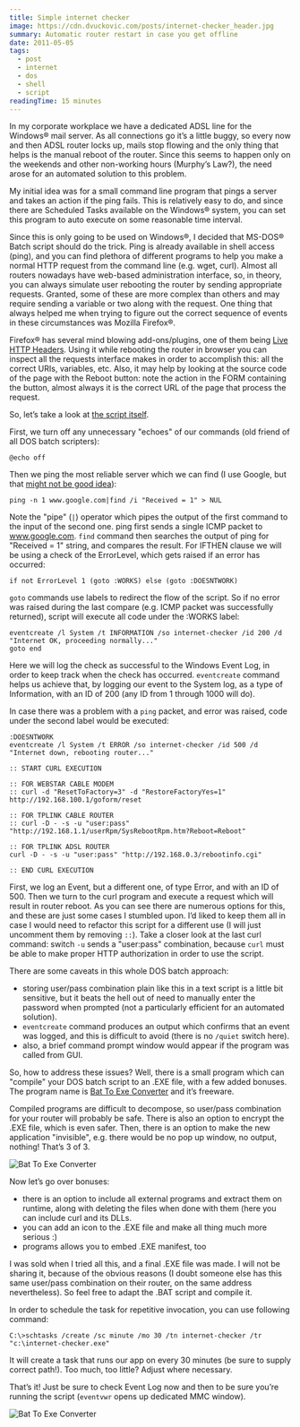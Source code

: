 ```yaml
---
title: Simple internet checker
image: https://cdn.dvuckovic.com/posts/internet-checker_header.jpg
summary: Automatic router restart in case you get offline
date: 2011-05-05
tags:
  - post
  - internet
  - dos
  - shell
  - script
readingTime: 15 minutes
---
```


In my corporate workplace we have a dedicated ADSL line for the Windows® mail server. As all connections go it’s a little buggy, so every now and then ADSL router locks up, mails stop flowing and the only thing that helps is the manual reboot of the router. Since this seems to happen only on the weekends and other non-working hours (Murphy’s Law?), the need arose for an automated solution to this problem.

My initial idea was for a small command line program that pings a server and takes an action if the ping fails. This is relatively easy to do, and since there are Scheduled Tasks available on the Windows® system, you can set this program to auto execute on some reasonable time interval.

Since this is only going to be used on Windows®, I decided that MS-DOS® Batch script should do the trick. Ping is already available in shell access (ping), and you can find plethora of different programs to help you make a normal HTTP request from the command line (e.g. wget, curl). Almost all routers nowadays have web-based administration interface, so, in theory, you can always simulate user rebooting the router by sending appropriate requests. Granted, some of these are more complex than others and may require sending a variable or two along with the request. One thing that always helped me when trying to figure out the correct sequence of events in these circumstances was Mozilla Firefox®.

Firefox® has several mind blowing add-ons/plugins, one of them being [Live HTTP Headers](http://livehttpheaders.mozdev.org/). Using it while rebooting the router in browser you can inspect all the requests interface makes in order to accomplish this: all the correct URIs, variables, etc. Also, it may help by looking at the source code of the page with the Reboot button: note the action in the FORM containing the button, almost always it is the correct URL of the page that process the request.

So, let’s take a look at [the script itself](https://cdn.dvuckovic.com/downloads/internet-checker.bat).

First, we turn off any unnecessary "echoes" of our commands (old friend of all DOS batch scripters):

```batch
@echo off
```

Then we ping the most reliable server which we can find (I use Google, but that [might not be good idea](http://techcrunch.com/2009/05/14/googles-gets-its-own-fail-whale/)):

```batch
ping -n 1 www.google.com|find /i "Received = 1" > NUL
```

Note the "pipe" (`|`) operator which pipes the output of the first command to the input of the second one. ping first sends a single ICMP packet to www.google.com. `find` command then searches the output of ping for "Received = 1" string, and compares the result. For IFTHEN clause we will be using a check of the ErrorLevel, which gets raised if an error has occurred:

```batch
if not ErrorLevel 1 (goto :WORKS) else (goto :DOESNTWORK)
```

`goto` commands use labels to redirect the flow of the script. So if no error was raised during the last compare (e.g. ICMP packet was successfully returned), script will execute all code under the :WORKS label:

```batch
eventcreate /l System /t INFORMATION /so internet-checker /id 200 /d "Internet OK, proceeding normally..."
goto end
```

Here we will log the check as successful to the Windows Event Log, in order to keep track when the check has occurred. `eventcreate` command helps us achieve that, by logging our event to the System log, as a type of Information, with an ID of 200 (any ID from 1 through 1000 will do).

In case there was a problem with a `ping` packet, and error was raised, code under the second label would be executed:

```batch
:DOESNTWORK
eventcreate /l System /t ERROR /so internet-checker /id 500 /d "Internet down, rebooting router..."

:: START CURL EXECUTION

:: FOR WEBSTAR CABLE MODEM
:: curl -d "ResetToFactory=3" -d "RestoreFactoryYes=1" http://192.168.100.1/goform/reset

:: FOR TPLINK CABLE ROUTER
:: curl -D - -s -u "user:pass" "http://192.168.1.1/userRpm/SysRebootRpm.htm?Reboot=Reboot"

:: FOR TPLINK ADSL ROUTER
curl -D - -s -u "user:pass" "http://192.168.0.3/rebootinfo.cgi"

:: END CURL EXECUTION
```

First, we log an Event, but a different one, of type Error, and with an ID of 500. Then we turn to the curl program and execute a request which will result in router reboot. As you can see there are numerous options for this, and these are just some cases I stumbled upon. I’d liked to keep them all in case I would need to refactor this script for a different use (I will just uncomment them by removing `::`). Take a closer look at the last curl command: switch `-u` sends a "user:pass" combination, because `curl` must be able to make proper HTTP authorization in order to use the script.

There are some caveats in this whole DOS batch approach:

* storing user/pass combination plain like this in a text script is a little bit sensitive, but it beats the hell out of need to manually enter the password when prompted (not a particularly efficient for an automated solution).
* `eventcreate` command produces an output which confirms that an event was logged, and this is difficult to avoid (there is no `/quiet` switch here).
* also, a brief command prompt window would appear if the program was called from GUI.

So, how to address these issues? Well, there is a small program which can "compile" your DOS batch script to an .EXE file, with a few added bonuses. The program name is [Bat To Exe Converter](http://www.f2ko.de/programs.php?lang=en&pid=b2e) and it’s freeware.

Compiled programs are difficult to decompose, so user/pass combination for your router will probably be safe. There is also an option to encrypt the .EXE file, which is even safer. Then, there is an option to make the new application "invisible", e.g. there would be no pop up window, no output, nothing! That’s 3 of 3.

![Bat To Exe Converter](https://cdn.dvuckovic.com/posts/internet-checker-bat2exe.jpg#nozoom)

Now let’s go over bonuses:

* there is an option to include all external programs and extract them on runtime, along with deleting the files when done with them (here you can include curl and its DLLs.
* you can add an icon to the .EXE file and make all thing much more serious :)
* programs allows you to embed .EXE manifest, too

I was sold when I tried all this, and a final .EXE file was made. I will not be sharing it, because of the obvious reasons (I doubt someone else has this same user/pass combination on their router, on the same address nevertheless). So feel free to adapt the .BAT script and compile it.

In order to schedule the task for repetitive invocation, you can use following command:

```batch
C:\>schtasks /create /sc minute /mo 30 /tn internet-checker /tr "c:\internet-checker.exe"
```

It will create a task that runs our app on every 30 minutes (be sure to supply correct path!). Too much, too little? Adjust where necessary.

That’s it! Just be sure to check Event Log now and then to be sure you’re running the script (`eventvwr` opens up dedicated MMC window).

![Bat To Exe Converter](https://cdn.dvuckovic.com/posts/internet-checker-dos.jpg#nozoom)
